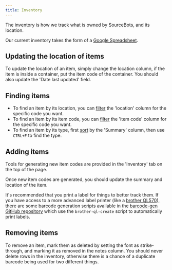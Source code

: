 ```yaml
---
title: Inventory
---
```


The inventory is how we track what is owned by SourceBots, and its location.

Our current inventory takes the form of a [Google Spreadsheet][inventory-spreadsheet].

## Updating the location of items

To update the location of an item, simply change the location column, if the item is inside a container, put the item code of the container. You should also update the 'Date last updated' field.

## Finding items

- To find an item by its location, you can [filter][sort-and-filter] the 'location' column for the specific code you want.
- To find an item by its item code, you can [filter][sort-and-filter] the 'item code' column for the specific code you want.
- To find an item by its type, first [sort][sort-and-filter] by the 'Summary' column, then use `CTRL+F` to find the type.

## Adding items

Tools for generating new item codes are provided in the 'Inventory' tab on the top of the page.

Once new item codes are generated, you should update the summary and location of the item.

It's recommended that you print a label for things to better track them. If you have access to a more advanced label printer (like a [brother QL570][brother-ql570]), there are some barcode generation scripts available in the [barcode-gen GitHub repository][barcode-gen] which use the `brother-ql-create` script to automatically print labels.

## Removing items

To remove an item, mark them as deleted by setting the font as strike-through, and marking it as removed in the notes column. You should never delete rows in the inventory, otherwise there is a chance of a duplicate barcode being used for two different things.

[inventory-spreadsheet]: https://docs.google.com/spreadsheets/d/1C0oOGQNJ-7rAppNlEvt1zI5zew3wNtpBUpZjMcK-Ork/ 
[barcode-gen]: https://github.com/sourcebots/barcode-gen
[brother-ql570]: https://www.brother.co.uk/labelling/ql-printers/ql570
[sort-and-filter]: https://support.google.com/docs/answer/3540681
